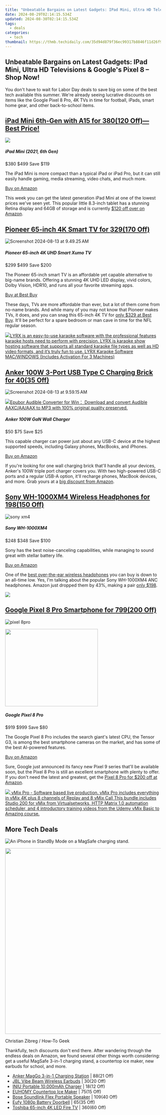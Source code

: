 ```yaml
---
title: "Unbeatable Bargains on Latest Gadgets: IPad Mini, Ultra HD Televisions & Google's Pixel 8 – Shop Now!"
date: 2024-08-29T02:14:15.534Z
updated: 2024-08-30T02:14:15.534Z
tags:
  - deals
categories:
  - tech
thumbnail: https://thmb.techidaily.com/35d94d879f36ec99317b8846f11d26f9aaf2a40f83fc7f425abd54c5d13338ca.jpg
---
```


## Unbeatable Bargains on Latest Gadgets: IPad Mini, Ultra HD Televisions & Google's Pixel 8 – Shop Now!

You don't have to wait for Labor Day deals to save big on some of the best tech available this summer. We're already seeing lucrative discounts on items like the Google Pixel 8 Pro, 4K TVs in time for football, iPads, smart home gear, and other back-to-school items.

## [iPad Mini 6th-Gen with A15 for $380 ($120 Off)—Best Price!](https://www.amazon.com/dp/B09G91LXFP?tag=hotoge-20&ascsubtag=UUhtgUeUpU2004824&asc%5Frefurl=https%3A%2F%2Fwww.howtogeek.com%2Fipad-mini-sony-bose-cheap-tv-tech-deals%2F&asc%5Fcampaign=Short-Term) 

![](https://static1.howtogeekimages.com/wordpress/wp-content/uploads/2023/06/41ysn-prul-_sl500_.jpg) 

#####  iPad Mini (2021, 6th Gen)

$380 $499 Save $119 

The iPad Mini is more compact than a typical iPad or iPad Pro, but it can still easily handle gaming, media streaming, video chats, and much more.

[Buy on Amazon](https://www.amazon.com/2021-Apple-iPad-Mini-Wi-Fi/dp/B09G91LXFP?tag=hotoge-20&ascsubtag=UUhtgUeUpU2004824&asc%5Frefurl=https%3A%2F%2Fwww.howtogeek.com%2Fipad-mini-sony-bose-cheap-tv-tech-deals%2F&asc%5Fcampaign=Short-Term) 

 This week you can get the latest generation iPad Mini at one of the lowest prices we've seen yet. This popular little 8.3-inch tablet has a stunning Retina display and 64GB of storage and is currently [$120 off over on Amazon](https://www.amazon.com/dp/B09G91LXFP?tag=hotoge-20&ascsubtag=UUhtgUeUpU2004824&asc%5Frefurl=https%3A%2F%2Fwww.howtogeek.com%2Fipad-mini-sony-bose-cheap-tv-tech-deals%2F&asc%5Fcampaign=Short-Term). 

## [Pioneer 65-inch 4K Smart TV for $329 ($170 Off)](https://shop-links.co/link/?exclusive=1&publisher_slug=itechdaily19598&url=https%3A%2F%2Fwww.bestbuy.com%2Fsite%2Fpioneer-65-class-led-4k-uhd-smart-xumo-tv%2F6546907.p%3FskuId%3D6546907) 

![Screenshot 2024-08-13 at 9.49.25 AM](https://static1.howtogeekimages.com/wordpress/wp-content/uploads/2024/08/screenshot-2024-08-13-at-9-49-25-am.jpg) 

#####  Pioneer 65-inch 4K UHD Smart Xumo TV

$299 $499 Save $200 

The Pioneer 65-inch smart TV is an affordable yet capable alternative to big-name brands. Offering a stunning 4K UHD LED display, vivid colors, Dolby Vision, HDR10, and runs all your favorite streaming apps. 

[Buy at Best Buy](https://shop-links.co/link/?exclusive=1&publisher_slug=itechdaily19598&url=https%3A%2F%2Fwww.bestbuy.com%2Fsite%2Fpioneer-65-class-led-4k-uhd-smart-xumo-tv%2F6546907.p%3FskuId%3D6546907) 

 These days, TVs are more affordable than ever, but a lot of them come from no-name brands. And while many of you may not know that Pioneer makes TVs, it does, and you can snag this 65-inch 4K TV for [only $329 at Best Buy](https://shop-links.co/link/?exclusive=1&publisher_slug=itechdaily19598&url=https%3A%2F%2Fwww.bestbuy.com%2Fsite%2Fpioneer-65-class-led-4k-uhd-smart-xumo-tv%2F6546907.p%3FskuId%3D6546907). It'll be perfect for a spare bedroom or man cave in time for the NFL regular season.

<!-- affiliate ads begin -->
<a href="https://shop.pcdj.com/order/checkout.php?PRODS=4698998&QTY=1&AFFILIATE=108875&CART=1"> <img src="https://secure.avangate.com/images/merchant/47f4b6321e9fd8e8f7326a6adc1a7c1e/products/MacBook_Pro_lyrx-withsinger-tv.png" border="0">LYRX is an easy-to-use karaoke software with the professional features karaoke hosts need to perform with precision. LYRX is karaoke show hosting software that supports all standard karaoke file types as well as HD video formats, and it’s truly fun to use. 
LYRX Karaoke Software MAC/WINDOWS (Includes Activation For 3 Machines)</a>
<!-- affiliate ads end -->
## [Anker 100W 3-Port USB Type C Charging Brick for $40 ($35 Off)](https://www.amazon.com/dp/B09Q52CXX1?th=1&tag=hotoge-20&ascsubtag=UUhtgUeUpU2004824&asc%5Frefurl=https%3A%2F%2Fwww.howtogeek.com%2Fipad-mini-sony-bose-cheap-tv-tech-deals%2F&asc%5Fcampaign=Short-Term) 

![Screenshot 2024-08-13 at 9.59.15 AM](https://static1.howtogeekimages.com/wordpress/wp-content/uploads/2024/08/screenshot-2024-08-13-at-9-59-15-am.jpg) 

<!-- affiliate ads begin -->
<a href="https://secure.2checkout.com/order/checkout.php?PRODS=4708689&QTY=1&AFFILIATE=108875&CART=1"><img src="https://www.epubor.com/images/uppic/audible-converter-interface.png" border="0">Epubor Audible Converter for Win： Download and convert Audible AAXC/AA/AAX to MP3 with 100% original quality preserved.</a>
<!-- affiliate ads end -->
#####  Anker 100W GaN Wall Charger

$50 $75 Save $25 

This capable charger can power just about any USB-C device at the highest supported speeds, including Galaxy phones, MacBooks, and iPhones.

[Buy on Amazon](https://www.amazon.com/dp/B09Q52CXX1?th=1&tag=hotoge-20&ascsubtag=UUhtgUeUpU2004824&asc%5Frefurl=https%3A%2F%2Fwww.howtogeek.com%2Fipad-mini-sony-bose-cheap-tv-tech-deals%2F&asc%5Fcampaign=Short-Term) 

 If you're looking for one wall charging brick that'll handle all your devices, Anker's 100W triple port charger covers you. With two high-powered USB-C ports and a regular USB-A option, it'll recharge phones, MacBook devices, and more. Grab yours at a [big discount from Amazon](https://www.amazon.com/dp/B09Q52CXX1?th=1&tag=hotoge-20&ascsubtag=UUhtgUeUpU2004824&asc%5Frefurl=https%3A%2F%2Fwww.howtogeek.com%2Fipad-mini-sony-bose-cheap-tv-tech-deals%2F&asc%5Fcampaign=Short-Term).

## [Sony WH-1000XM4 Wireless Headphones for $198 ($150 Off)](https://www.amazon.com/Sony-WH-1000XM4-Canceling-Headphones-phone-call/dp/B0863TXGM3?th=1&tag=hotoge-20&ascsubtag=UUhtgUeUpU2004824&asc%5Frefurl=https%3A%2F%2Fwww.howtogeek.com%2Fipad-mini-sony-bose-cheap-tv-tech-deals%2F&asc%5Fcampaign=Short-Term) 

![sony xm4](https://static1.howtogeekimages.com/wordpress/wp-content/uploads/2023/11/sony-xm4.png) 

#####  Sony WH-1000XM4

$248 $348 Save $100 

Sony has the best noise-canceling capabilities, while managing to sound great with stellar battery life.

[Buy on Amazon](http://www.amazon.com/dp/B0863TXGM3/?tag=hotoge-20&ascsubtag=UUhtgUeUpU2004824&asc%5Frefurl=https%3A%2F%2Fwww.howtogeek.com%2Fipad-mini-sony-bose-cheap-tv-tech-deals%2F&asc%5Fcampaign=Short-Term) 

 One of the [best over-the-ear wireless headphones](https://mondly-stories.techidaily.com/perfezionamento-dei-numeri-italiani-per-la-comunicazione-da-1-1000/) you can buy is down to an all-time low. Yes, I'm talking about the popular Sony WH-1000XM4 ANC headphones. Amazon just dropped them by 43%, making a pair [only $198](https://www.amazon.com/Sony-WH-1000XM4-Canceling-Headphones-phone-call/dp/B0863TXGM3?th=1&tag=hotoge-20&ascsubtag=UUhtgUeUpU2004824&asc%5Frefurl=https%3A%2F%2Fwww.howtogeek.com%2Fipad-mini-sony-bose-cheap-tv-tech-deals%2F&asc%5Fcampaign=Short-Term).

<!-- affiliate ads begin -->
<a href="https://store.revouninstaller.com/order/checkout.php?PRODS=28010250&QTY=1&AFFILIATE=108875&CART=1"><img src="https://secure.avangate.com/images/merchant/4282ec8de8c9be897e7aff4aa231b1a4/336__280a.jpg" border="0"></a>
<!-- affiliate ads end -->
## [Google Pixel 8 Pro Smartphone for $799 ($200 Off)](https://www.amazon.com/Google-Pixel-Pro-Smartphone-Telephoto/dp/B0D94WJMTT/?tag=hotoge-20&ascsubtag=UUhtgUeUpU2004824&asc%5Frefurl=https%3A%2F%2Fwww.howtogeek.com%2Fipad-mini-sony-bose-cheap-tv-tech-deals%2F&asc%5Fcampaign=Short-Term) 

![pixel 8pro](https://static1.howtogeekimages.com/wordpress/wp-content/uploads/2023/11/pixel-8pro.png) 

<!-- affiliate ads begin -->
<a href="https://bluettius.sjv.io/c/5597632/2027209/17108" target="_top" id="2027209"><img src="//a.impactradius-go.com/display-ad/17108-2027209" border="0" alt="" width="300" height="250"/></a><img height="0" width="0" src="https://imp.pxf.io/i/5597632/2027209/17108" style="position:absolute;visibility:hidden;" border="0" />
<!-- affiliate ads end -->
#####  Google Pixel 8 Pro

$919 $999 Save $80 

The Google Pixel 8 Pro includes the search giant's latest CPU, the Tensor G3, is among the best smartphone cameras on the market, and has some of the best AI-powered features.

[Buy on Amazon](http://www.amazon.com/dp/B0CGTJ12Z9/?tag=hotoge-20&ascsubtag=UUhtgUeUpU2004824&asc%5Frefurl=https%3A%2F%2Fwww.howtogeek.com%2Fipad-mini-sony-bose-cheap-tv-tech-deals%2F&asc%5Fcampaign=Short-Term) 

 Sure, Google just announced its fancy new Pixel 9 series that'll be available soon, but the Pixel 8 Pro is still an excellent smartphone with plenty to offer. If you don't need the latest and greatest, get the [Pixel 8 Pro for $200 off at Amazon](https://www.amazon.com/Google-Pixel-Pro-Smartphone-Telephoto/dp/B0D94WJMTT/?tag=hotoge-20&ascsubtag=UUhtgUeUpU2004824&asc%5Frefurl=https%3A%2F%2Fwww.howtogeek.com%2Fipad-mini-sony-bose-cheap-tv-tech-deals%2F&asc%5Fcampaign=Short-Term).

<!-- affiliate ads begin -->
<a href="https://secure.2checkout.com/order/checkout.php?PRODS=30901410&QTY=1&AFFILIATE=108875&CART=1"> <img src="https://secure.avangate.com/images/merchant/ce9a6fb2becc2d235e62b125e9260102/products/copy_1_copy_vMixCallScreenshot1-large.jpg" border="0"> vMix Pro - Software based live production. vMix Pro includes everything in vMix 4K plus 8 channels of Replay and 8 vMix Call 
This bundle includes Studio 200 for vMix from Virtualsetworks, HTTP Matrix 1.0 automation scheduler, and 4 introductory training videos from the Udemy vMix Basic to Amazing course. </a>
<!-- affiliate ads end -->
##  More Tech Deals

![An iPhone in StandBy Mode on a MagSafe charging stand.](https://static1.howtogeekimages.com/wordpress/wp-content/uploads/2024/06/twelve-south-hirise-3-magsafe-charging-stand-iphone-standby-mode.jpg) 

<!-- affiliate ads begin -->
<a href="https://appsumo.8odi.net/c/5597632/2068425/7443" target="_top" id="2068425"><img src="//a.impactradius-go.com/display-ad/7443-2068425" border="0" alt="" width="1200" height="600"/></a><img height="0" width="0" src="https://appsumo.8odi.net/i/5597632/2068425/7443" style="position:absolute;visibility:hidden;" border="0" />
<!-- affiliate ads end -->
Christian Zibreg / How-To Geek

 Thankfully, tech discounts don't end there. After wandering through the endless deals on Amazon, we found several other things worth considering: get a useful MagSafe 3-in-1 charging stand, a countertop ice maker, new earbuds for school, and more.

* [Anker MagGo 3-in-1 Charging Station](https://www.amazon.com/Compatible-Anker-Charging-Certified-Wireless/dp/B0CF56WHV4?th=1&tag=hotoge-20&ascsubtag=UUhtgUeUpU2004824&asc%5Frefurl=https%3A%2F%2Fwww.howtogeek.com%2Fipad-mini-sony-bose-cheap-tv-tech-deals%2F&asc%5Fcampaign=Short-Term) | $88 ($21 Off)
* [JBL Vibe Beam Wireless Earbuds](https://www.amazon.com/JBL-Vibe-Beam-Wireless-Headphones/dp/B0BQPNMXQV?th=1&tag=hotoge-20&ascsubtag=UUhtgUeUpU2004824&asc%5Frefurl=https%3A%2F%2Fwww.howtogeek.com%2Fipad-mini-sony-bose-cheap-tv-tech-deals%2F&asc%5Fcampaign=Short-Term) | $30 ($20 Off)
* [INIU Portable 10,000mAh Charger](https://www.amazon.com/INIU-High-Speed-Flashlight-Powerbank-Compatible/dp/B07CZDXDG8?th=1&tag=hotoge-20&ascsubtag=UUhtgUeUpU2004824&asc%5Frefurl=https%3A%2F%2Fwww.howtogeek.com%2Fipad-mini-sony-bose-cheap-tv-tech-deals%2F&asc%5Fcampaign=Short-Term) | $18 ($12 Off)
* [EUHOMY Countertop Ice Maker](https://www.amazon.com/EUHOMY-Countertop-Machine-Auto-Cleaning-Portable/dp/B0BWHZJHPL/?tag=hotoge-20&ascsubtag=UUhtgUeUpU2004824&asc%5Frefurl=https%3A%2F%2Fwww.howtogeek.com%2Fipad-mini-sony-bose-cheap-tv-tech-deals%2F&asc%5Fcampaign=Short-Term) | $75 ($15 Off)
* [Bose Soundlink Flex Portable Speaker](https://www.amazon.com/dp/B099TJGJ91?th=1&tag=hotoge-20&ascsubtag=UUhtgUeUpU2004824&asc%5Frefurl=https%3A%2F%2Fwww.howtogeek.com%2Fipad-mini-sony-bose-cheap-tv-tech-deals%2F&asc%5Fcampaign=Short-Term) | $109 ($40 Off)
* [Eufy 1080p Battery Doorbell](https://www.amazon.com/dp/B08DXD8LSR?tag=hotoge-20&ascsubtag=UUhtgUeUpU2004824&asc%5Frefurl=https%3A%2F%2Fwww.howtogeek.com%2Fipad-mini-sony-bose-cheap-tv-tech-deals%2F&asc%5Fcampaign=Short-Term) | $65 ($35 Off)
* [Toshiba 65-inch 4K LED Fire TV](https://www.amazon.com/Toshiba-All-New-65-inch-Class-65C350LU/dp/B0BTTTWHBW?tag=hotoge-20&ascsubtag=UUhtgUeUpU2004824&asc%5Frefurl=https%3A%2F%2Fwww.howtogeek.com%2Fipad-mini-sony-bose-cheap-tv-tech-deals%2F&asc%5Fcampaign=Short-Term) | $360 ($60 Off)

<ins class="adsbygoogle"
     style="display:block"
     data-ad-format="autorelaxed"
     data-ad-client="ca-pub-7571918770474297"
     data-ad-slot="1223367746"></ins>



<ins class="adsbygoogle"
     style="display:block"
     data-ad-client="ca-pub-7571918770474297"
     data-ad-slot="8358498916"
     data-ad-format="auto"
     data-full-width-responsive="true"></ins>


